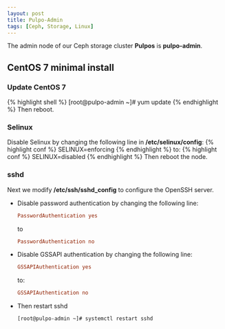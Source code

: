 ```yaml
---
layout: post
title: Pulpo-Admin
tags: [Ceph, Storage, Linux]
---
```


The admin node of our Ceph storage cluster **Pulpos** is **pulpo-admin**.<!-- more -->

## CentOS 7 minimal install

### Update CentOS 7
{% highlight shell %}
[root@pulpo-admin ~]# yum update
{% endhighlight %}
Then reboot.

### Selinux
Disable Selinux by changing the following line in **/etc/selinux/config**:
{% highlight conf %}
SELINUX=enforcing
{% endhighlight %}
to:
{% highlight conf %}
SELINUX=disabled
{% endhighlight %}
Then reboot the node.

### sshd
Next we modify **/etc/ssh/sshd_config** to configure the OpenSSH server.
* Disable password authentication by changing the following line:
  ```conf
  PasswordAuthentication yes
  ```
  to
  ```conf
  PasswordAuthentication no
  ```
* Disable GSSAPI authentication by changing the following line:
  ```conf
  GSSAPIAuthentication yes
  ```
  to:
  ```conf
  GSSAPIAuthentication no
  ```
* Then restart sshd
  ```shell
  [root@pulpo-admin ~]# systemctl restart sshd
  ```
